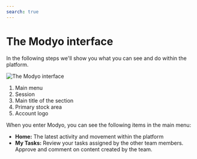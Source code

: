 ```yaml
---
search: true
---
```


# The Modyo interface

In the following steps we'll show you what you can see and do within the platform.

![The Modyo interface](/assets/img/platform/modyo-screenshot.png)

1. Main menu
2. Session
3. Main title of the section
4. Primary stock area
5. Account logo

When you enter Modyo, you can see the following items in the main menu:

- **Home:** The latest activity and movement within the platform
- **My Tasks:** Review your tasks assigned by the other team members. Approve and comment on content created by the team.